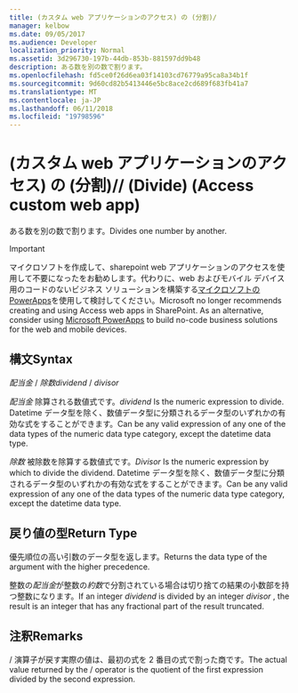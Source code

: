 ```yaml
---
title: (カスタム web アプリケーションのアクセス) の (分割)/
manager: kelbow
ms.date: 09/05/2017
ms.audience: Developer
localization_priority: Normal
ms.assetid: 3d296730-197b-44db-853b-881597dd9b48
description: ある数を別の数で割ります。
ms.openlocfilehash: fd5ce0f26d6ea03f14103cd76779a95ca8a34b1f
ms.sourcegitcommit: 9d60cd82b5413446e5bc8ace2cd689f683fb41a7
ms.translationtype: MT
ms.contentlocale: ja-JP
ms.lasthandoff: 06/11/2018
ms.locfileid: "19798596"
---
```

# <a name="-divide-access-custom-web-app"></a><span data-ttu-id="63b66-103">(カスタム web アプリケーションのアクセス) の (分割)/</span><span class="sxs-lookup"><span data-stu-id="63b66-103">/ (Divide) (Access custom web app)</span></span>

<span data-ttu-id="63b66-104">ある数を別の数で割ります。</span><span class="sxs-lookup"><span data-stu-id="63b66-104">Divides one number by another.</span></span>
  
> [!IMPORTANT]
> <span data-ttu-id="63b66-p101">マイクロソフトを作成して、sharepoint web アプリケーションのアクセスを使用して不要になったをお勧めします。代わりに、web およびモバイル デバイス用のコードのないビジネス ソリューションを構築する[マイクロソフトの PowerApps](https://powerapps.microsoft.com/ja-jp/)を使用して検討してください。</span><span class="sxs-lookup"><span data-stu-id="63b66-p101">Microsoft no longer recommends creating and using Access web apps in SharePoint. As an alternative, consider using [Microsoft PowerApps](https://powerapps.microsoft.com/ja-jp/) to build no-code business solutions for the web and mobile devices.</span></span> 
  
## <a name="syntax"></a><span data-ttu-id="63b66-107">構文</span><span class="sxs-lookup"><span data-stu-id="63b66-107">Syntax</span></span>

 <span data-ttu-id="63b66-108">*配当金*  /  *除数*</span><span class="sxs-lookup"><span data-stu-id="63b66-108">*dividend*  /  *divisor*</span></span> 
  
 <span data-ttu-id="63b66-109">*配当金* 除算される数値式です。</span><span class="sxs-lookup"><span data-stu-id="63b66-109">*dividend*  Is the numeric expression to divide.</span></span> <span data-ttu-id="63b66-110">Datetime データ型を除く、数値データ型に分類されるデータ型のいずれかの有効な式をすることができます。</span><span class="sxs-lookup"><span data-stu-id="63b66-110">Can be any valid expression of any one of the data types of the numeric data type category, except the datetime data type.</span></span> 
  
 <span data-ttu-id="63b66-111">*除数* 被除数を除算する数値式です。</span><span class="sxs-lookup"><span data-stu-id="63b66-111">*Divisor*  Is the numeric expression by which to divide the dividend.</span></span> <span data-ttu-id="63b66-112">Datetime データ型を除く、数値データ型に分類されるデータ型のいずれかの有効な式をすることができます。</span><span class="sxs-lookup"><span data-stu-id="63b66-112">Can be any valid expression of any one of the data types of the numeric data type category, except the datetime data type.</span></span> 
  
## <a name="return-type"></a><span data-ttu-id="63b66-113">戻り値の型</span><span class="sxs-lookup"><span data-stu-id="63b66-113">Return Type</span></span>

<span data-ttu-id="63b66-114">優先順位の高い引数のデータ型を返します。</span><span class="sxs-lookup"><span data-stu-id="63b66-114">Returns the data type of the argument with the higher precedence.</span></span> 
  
<span data-ttu-id="63b66-115">整数の*配当金*が整数の*約数*で分割されている場合は切り捨ての結果の小数部を持つ整数になります。</span><span class="sxs-lookup"><span data-stu-id="63b66-115">If an integer  *dividend*  is divided by an integer  *divisor*  , the result is an integer that has any fractional part of the result truncated.</span></span> 
  
## <a name="remarks"></a><span data-ttu-id="63b66-116">注釈</span><span class="sxs-lookup"><span data-stu-id="63b66-116">Remarks</span></span>

<span data-ttu-id="63b66-117">/ 演算子が戻す実際の値は、最初の式を 2 番目の式で割った商です。</span><span class="sxs-lookup"><span data-stu-id="63b66-117">The actual value returned by the / operator is the quotient of the first expression divided by the second expression.</span></span>
  

